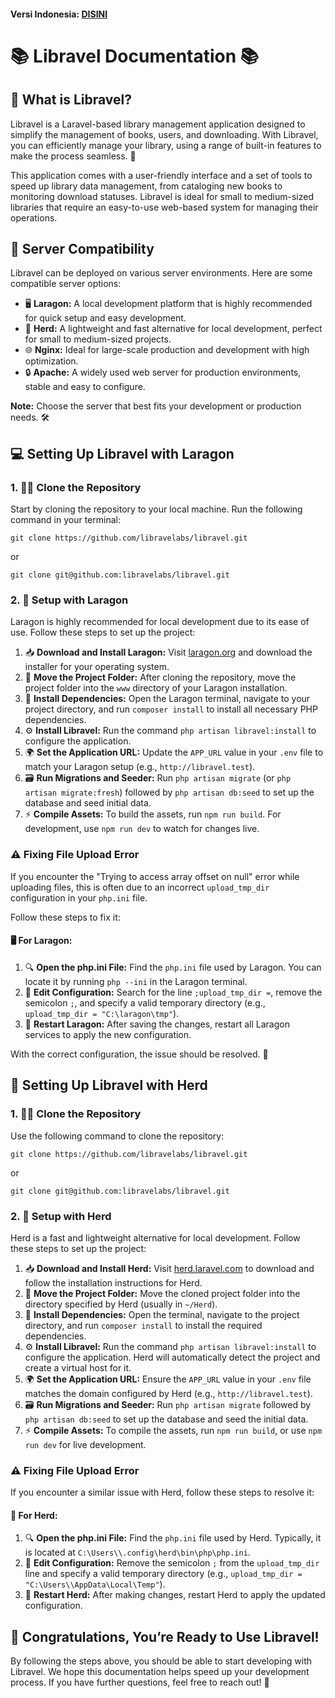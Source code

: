 #### **Versi Indonesia:** [DISINI](https://github.com/libravelabs/libravel/blob/main/BACAAKU.md)

📚 Libravel Documentation 📚
============================

🧐 What is Libravel?
--------------------

Libravel is a Laravel-based library management application designed to simplify the management of books, users, and downloading. With Libravel, you can efficiently manage your library, using a range of built-in features to make the process seamless. 🚀

This application comes with a user-friendly interface and a set of tools to speed up library data management, from cataloging new books to monitoring download statuses. Libravel is ideal for small to medium-sized libraries that require an easy-to-use web-based system for managing their operations.

🔧 Server Compatibility
-----------------------

Libravel can be deployed on various server environments. Here are some compatible server options:

*   🖥️ **Laragon:** A local development platform that is highly recommended for quick setup and easy development.
*   🐑 **Herd:** A lightweight and fast alternative for local development, perfect for small to medium-sized projects.
*   🌐 **Nginx:** Ideal for large-scale production and development with high optimization.
*   🔒 **Apache:** A widely used web server for production environments, stable and easy to configure.

**Note:** Choose the server that best fits your development or production needs. 🛠️

💻 Setting Up Libravel with Laragon
-----------------------------------

### 1\. 🧑‍💻 Clone the Repository

Start by cloning the repository to your local machine. Run the following command in your terminal:

    git clone https://github.com/libravelabs/libravel.git
or

    git clone git@github.com:libravelabs/libravel.git

### 2\. 🔧 Setup with Laragon

Laragon is highly recommended for local development due to its ease of use. Follow these steps to set up the project:

1.  📥 **Download and Install Laragon:** Visit [laragon.org](https://laragon.org/) and download the installer for your operating system.
2.  📂 **Move the Project Folder:** After cloning the repository, move the project folder into the `www` directory of your Laragon installation.
3.  🚀 **Install Dependencies:** Open the Laragon terminal, navigate to your project directory, and run `composer install` to install all necessary PHP dependencies.
4.  ⚙️ **Install Libravel:** Run the command `php artisan libravel:install` to configure the application.
5.  🌍 **Set the Application URL:** Update the `APP_URL` value in your `.env` file to match your Laragon setup (e.g., `http://libravel.test`).
6.  🗃️ **Run Migrations and Seeder:** Run `php artisan migrate` (or `php artisan migrate:fresh`) followed by `php artisan db:seed` to set up the database and seed initial data.
7.  ⚡ **Compile Assets:** To build the assets, run `npm run build`. For development, use `npm run dev` to watch for changes live.

### ⚠️ Fixing File Upload Error

If you encounter the "Trying to access array offset on null" error while uploading files, this is often due to an incorrect `upload_tmp_dir` configuration in your `php.ini` file.

Follow these steps to fix it:

#### 🖥️ For Laragon:

1.  🔍 **Open the php.ini File:** Find the `php.ini` file used by Laragon. You can locate it by running `php --ini` in the Laragon terminal.
2.  🔑 **Edit Configuration:** Search for the line `;upload_tmp_dir =`, remove the semicolon `;`, and specify a valid temporary directory (e.g., `upload_tmp_dir = "C:\laragon\tmp"`).
3.  🔄 **Restart Laragon:** After saving the changes, restart all Laragon services to apply the new configuration.

With the correct configuration, the issue should be resolved. 🎉

🐑 Setting Up Libravel with Herd
--------------------------------

### 1\. 🧑‍💻 Clone the Repository

Use the following command to clone the repository:

    git clone https://github.com/libravelabs/libravel.git
    
or

    git clone git@github.com:libravelabs/libravel.git

### 2\. 🔧 Setup with Herd

Herd is a fast and lightweight alternative for local development. Follow these steps to set up the project:

1.  📥 **Download and Install Herd:** Visit [herd.laravel.com](https://herd.laravel.com/) to download and follow the installation instructions for Herd.
2.  📂 **Move the Project Folder:** Move the cloned project folder into the directory specified by Herd (usually in `~/Herd`).
3.  🚀 **Install Dependencies:** Open the terminal, navigate to the project directory, and run `composer install` to install the required dependencies.
4.  ⚙️ **Install Libravel:** Run the command `php artisan libravel:install` to configure the application. Herd will automatically detect the project and create a virtual host for it.
5.  🌍 **Set the Application URL:** Ensure the `APP_URL` value in your `.env` file matches the domain configured by Herd (e.g., `http://libravel.test`).
6.  🗃️ **Run Migrations and Seeder:** Run `php artisan migrate` followed by `php artisan db:seed` to set up the database and seed the initial data.
7.  ⚡ **Compile Assets:** To compile the assets, run `npm run build`, or use `npm run dev` for live development.

### ⚠️ Fixing File Upload Error

If you encounter a similar issue with Herd, follow these steps to resolve it:

#### 🐑 For Herd:

1.  🔍 **Open the php.ini File:** Find the `php.ini` file used by Herd. Typically, it is located at `C:\Users\\.config\herd\bin\php\php.ini`.
2.  🔑 **Edit Configuration:** Remove the semicolon `;` from the `upload_tmp_dir` line and specify a valid temporary directory (e.g., `upload_tmp_dir = "C:\Users\\AppData\Local\Temp"`).
3.  🔄 **Restart Herd:** After making changes, restart Herd to apply the updated configuration.

🎉 Congratulations, You’re Ready to Use Libravel!
-------------------------------------------------

By following the steps above, you should be able to start developing with Libravel. We hope this documentation helps speed up your development process. If you have further questions, feel free to reach out! 🚀

